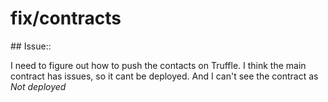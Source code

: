 # fix/contracts

## Issue::

I need to figure out how to push the contacts on Truffle. I think the main contract has issues, so it cant be deployed.
And I can't see the contract as _Not deployed_
